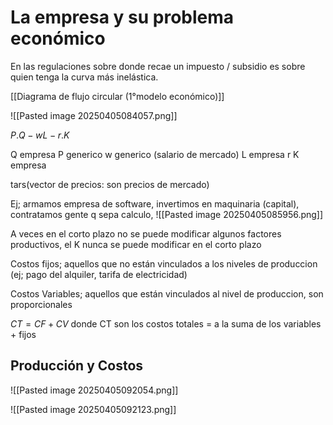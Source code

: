 
# La empresa y su problema económico

En las regulaciones sobre donde recae un impuesto / subsidio es sobre quien tenga la curva más inelástica.  

[[Diagrama de flujo circular (1°modelo económico)]]


![[Pasted image 20250405084057.png]]

$P.Q-wL-r.K$

Q empresa
P generico
w generico (salario de mercado)
L empresa
r
K empresa

tars(vector de precios: son precios de mercado)

Ej; armamos empresa de software, invertimos en maquinaria (capital), contratamos gente q sepa calculo, 
![[Pasted image 20250405085956.png]]

A veces en el corto plazo no se puede modificar algunos factores productivos, el K nunca se puede modificar en el corto plazo

Costos fijos; aquellos que no están vinculados a los niveles de produccion (ej; pago del alquiler, tarifa de electricidad)

Costos Variables; aquellos que están vinculados al nivel de produccion, son proporcionales 

$CT= CF+CV \text{ donde CT son los costos totales = a la suma de los variables + fijos}$

## Producción y Costos

![[Pasted image 20250405092054.png]]

![[Pasted image 20250405092123.png]]

